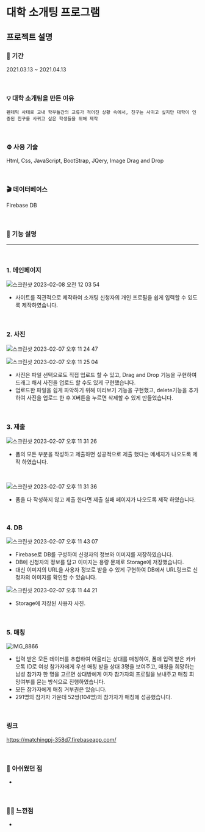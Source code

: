 # 대학 소개팅 프로그램

## 프로젝트 설명

### 📆 기간

2021.03.13 ~ 2021.04.13<br/>

<br>

### 💡 대학 소개팅을 만든 이유

```
펜데믹 사태로 교내 학우들간의 교류가 적어진 상황 속에서, 친구는 사귀고 싶지만 대학이 인증된 친구를 사귀고 싶은 학생들을 위해 제작
```

<br>

### ⚙️ 사용 기술
Html, Css, JavaScript, BootStrap, JQery, Image Drag and Drop

<br>

### 🎬 데이터베이스
Firebase DB


<br>

### 🔎 기능 설명

<hr>

<br>

### 1. 메인페이지

![스크린샷 2023-02-08 오전 12 03 54](https://user-images.githubusercontent.com/87574833/217281979-d03d7a01-5877-4b86-9f68-e7b83b15a929.jpeg)

 - 사이트를 직관적으로 제작하여 소개팅 신청자의 개인 프로필을 쉽게 입력할 수 있도록 제작하였습니다.

<br>

### 2. 사진

![스크린샷 2023-02-07 오후 11 24 47](https://user-images.githubusercontent.com/87574833/217271689-0396c0c9-5ee6-4334-bbb3-8066dadece8b.jpeg)

![스크린샷 2023-02-07 오후 11 25 04](https://user-images.githubusercontent.com/87574833/217272022-6295fc13-e674-496b-9caf-43119fc1af29.jpeg)

 - 사진은 파일 선택으로도 직접 업로드 할 수 있고, Drag and Drop 기능을 구현하여 드래그 해서 사진을 업로드 할 수도 있게 구현했습니다. 
 - 업로드한 파일을 쉽게 파악하기 위해 미리보기 기능을 구현했고, delete기능을 추가하여 사진을 업로드 한 후 X버튼을 누르면 삭제할 수 있게 만들었습니다.


<br>

### 3. 제출

![스크린샷 2023-02-07 오후 11 31 26](https://user-images.githubusercontent.com/87574833/217273390-6f28bacf-b775-4813-9cc1-1bb57d6dc4b5.jpeg)

 - 폼의 모든 부분을 작성하고 제출하면 성공적으로 제출 했다는 메세지가 나오도록 제작 하였습니다.
 
 <br>
 
 ![스크린샷 2023-02-07 오후 11 31 36](https://user-images.githubusercontent.com/87574833/217273668-03c602d1-b145-416d-bb13-fdcbfff733b1.jpeg)

- 폼을 다 작성하지 않고 제출 한다면 제출 실패 페이지가 나오도록 제작 하였습니다.

<br>
 
 
### 4. DB

![스크린샷 2023-02-07 오후 11 43 07](https://user-images.githubusercontent.com/87574833/217277039-51da626c-f287-45ec-b088-7c1115c130ed.jpeg)

 - Firebase로 DB를 구성하여 신청자의 정보와 이미지를 저장하였습니다.
 - DB에 신청자의 정보를 담고 이미지는 용량 문제로 Storage에 저장했습니다.
 - 대신 이미지의 URL을 사용자 정보로 받을 수 있게 구현하여 DB에서 URL링크로 신청자의 이미지를 확인할 수 있습니다.
 
 ![스크린샷 2023-02-07 오후 11 44 21](https://user-images.githubusercontent.com/87574833/217277227-a429aa65-5d95-4216-8f78-e56c6207c875.jpeg)
 - Storage에 저장된 사용자 사진.
 
 <br>
 
 ### 5. 매칭

![IMG_8866](https://user-images.githubusercontent.com/87574833/217280657-87cc378f-58f1-40b4-bcb3-f2d7966f385f.png)

 - 입력 받은 모든 데이터를 추합하여 어울리는 상대를 매칭하여, 폼에 입력 받은 카카오톡 ID로 여성 참가자에게 우선 매칭 받을 상대 3명을 보여주고, 매칭을 희망하는 남성 참가자 한 명을 고르면 상대방에게 여자 참가자의 프로필을 보내주고 매칭 희망여부를 묻는 방식으로 진행하였습니다. 
 - 모든 참가자에게 매칭 거부권은 있습니다.
 - 291명의 참가자 가운데 52쌍(104명)의 참가자가 매칭에 성공했습니다.
 
<br>

### 링크
https://matchingpj-358d7.firebaseapp.com/

<br>

 ### 🙁 아쉬웠던 점
 -

<br>

 ### 👍🏻 느낀점
 - 

